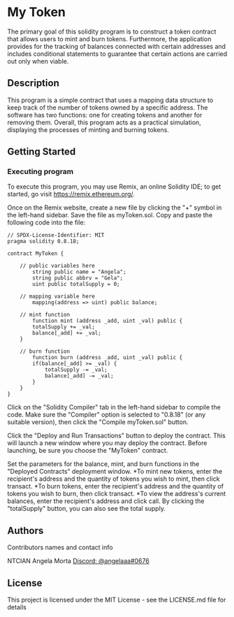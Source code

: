 # My Token

The primary goal of this solidity program is to construct a token contract that allows users to mint and burn tokens. Furthermore, the application provides for the tracking of balances connected with certain addresses and includes conditional statements to guarantee that certain actions are carried out only when viable.

## Description

This program is a simple contract that uses a mapping data structure to keep track of the number of tokens owned by a specific address. The software has two functions: one for creating tokens and another for removing them. Overall, this program acts as a practical simulation, displaying the processes of minting and burning tokens.

## Getting Started

### Executing program

To execute this program, you may use Remix, an online Solidity IDE; to get started, go visit https://remix.ethereum.org/.

Once on the Remix website, create a new file by clicking the "+" symbol in the left-hand sidebar. Save the file as myToken.sol. Copy and paste the following code into the file:

```solidity
// SPDX-License-Identifier: MIT
pragma solidity 0.8.18;

contract MyToken {

    // public variables here
        string public name = "Angela";
        string public abbrv = "Gela";
        uint public totalSupply = 0;

    // mapping variable here
        mapping(address => uint) public balance;

    // mint function
        function mint (address _add, uint _val) public {
        totalSupply += _val;
        balance[_add] += _val;
    }

    // burn function
        function burn (address _add, uint _val) public {
        if(balance[_add] >= _val) {
            totalSupply -= _val;
            balance[_add] -= _val;
        }
    }
}
```

Click on the "Solidity Compiler" tab in the left-hand sidebar to compile the code. Make sure the "Compiler" option is selected to "0.8.18" (or any suitable version), then click the "Compile myToken.sol" button.

Click the "Deploy and Run Transactions" button to deploy the contract. This will launch a new window where you may deploy the contract. Before launching, be sure you choose the "MyToken" contract.

Set the parameters for the balance, mint, and burn functions in the "Deployed Contracts" deployment window.
  *To mint new tokens, enter the recipient's address and the quantity of tokens you wish to mint, then click transact. 
  *To burn tokens, enter the recipient's address and the quantity of tokens you wish to burn, then click transact.
  *To view the address's current balances, enter the recipient's address and click call. By clicking the "totalSupply" button, you can also see the total supply.


## Authors

Contributors names and contact info

NTCIAN Angela Morta
[Discord: @angelaaa#0676](https://discordapp.com/users/angelaaa#0676)

## License

This project is licensed under the MIT License - see the LICENSE.md file for details
